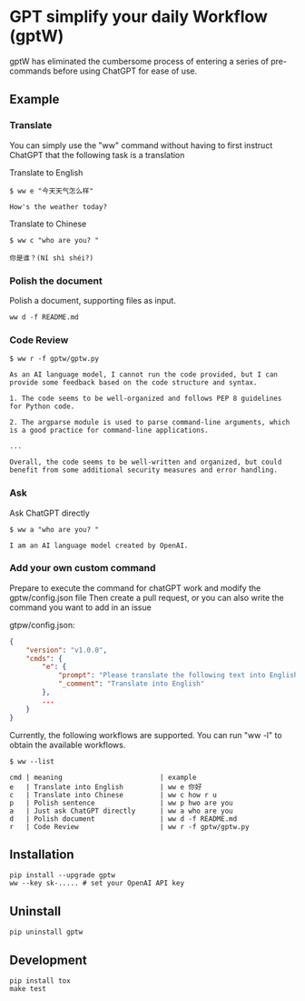 # GPT simplify your daily Workflow (gptW)

gptW has eliminated the cumbersome process of entering a series of pre-commands before using ChatGPT for ease of use.

## Example

### Translate

You can simply use the "ww" command without having to first instruct ChatGPT that the following task is a translation

Translate to English

```shell
$ ww e "今天天气怎么样"

How's the weather today?
```

Translate to Chinese

```shell
$ ww c "who are you? "

你是谁？(Nǐ shì shéi?)
```

### Polish the document

Polish a document, supporting files as input.

```shell
ww d -f README.md
```

### Code Review

```shell
$ ww r -f gptw/gptw.py

As an AI language model, I cannot run the code provided, but I can provide some feedback based on the code structure and syntax.

1. The code seems to be well-organized and follows PEP 8 guidelines for Python code.

2. The argparse module is used to parse command-line arguments, which is a good practice for command-line applications.

...

Overall, the code seems to be well-written and organized, but could benefit from some additional security measures and error handling.
```

### Ask

Ask ChatGPT directly

```shell
$ ww a "who are you? "

I am an AI language model created by OpenAI.
```

### Add your own custom command

Prepare to execute the command for chatGPT work and modify the gptw/config.json file
Then create a pull request, or you can also write the command you want to add in an issue

gtpw/config.json:

```json
{
    "version": "v1.0.0",
    "cmds": {
        "e": {
            "prompt": "Please translate the following text into English, and polish it to make it sound more natural and in line with native speaker conventions. Please refrain from providing any additional output beyond the translated text",
            "_comment": "Translate into English"
        },
        ...
    }
}
```

Currently, the following workflows are supported. You can run "ww -l" to obtain the available workflows.

```shell
$ ww --list

cmd | meaning                        | example
e   | Translate into English         | ww e 你好
c   | Translate into Chinese         | ww c how r u
p   | Polish sentence                | ww p hwo are you
a   | Just ask ChatGPT directly      | ww a who are you
d   | Polish document                | ww d -f README.md
r   | Code Review                    | ww r -f gptw/gptw.py
```

## Installation

```shell
pip install --upgrade gptw
ww --key sk-..... # set your OpenAI API key
```

## Uninstall

```shell
pip uninstall gptw
```

## Development

```shell
pip install tox
make test
```
